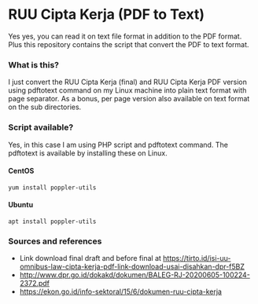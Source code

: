 # RUU Cipta Kerja (PDF to Text)
Yes yes, you can read it on text file format in addition to the PDF format. Plus this repository contains the script that convert the PDF to text format.

### What is this?
I just convert the RUU Cipta Kerja (final) and RUU Cipta Kerja PDF version using pdftotext command on my Linux machine into plain text format with page separator. As a bonus, per page version also available on text format on the sub directories.

### Script available?
Yes, in this case I am using PHP script and pdftotext command. The pdftotext is available by installing these on Linux.

#### CentOS
```
yum install poppler-utils
```

#### Ubuntu
```
apt install poppler-utils
```

### Sources and references
- Link download final draft and before final at https://tirto.id/isi-uu-omnibus-law-cipta-kerja-pdf-link-download-usai-disahkan-dpr-f5BZ
- http://www.dpr.go.id/dokakd/dokumen/BALEG-RJ-20200605-100224-2372.pdf
- https://ekon.go.id/info-sektoral/15/6/dokumen-ruu-cipta-kerja

